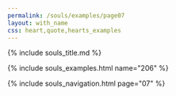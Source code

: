 ```yaml
---
permalink: /souls/examples/page07
layout: with_name
css: heart,quote,hearts_examples
---
```


{% include souls_title.md %}

{% include souls_examples.html name="206" %}


{% include souls_navigation.html page="07" %}
